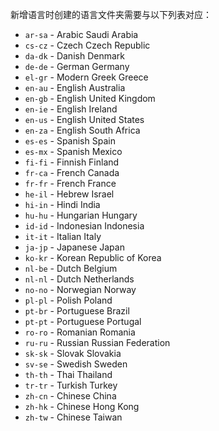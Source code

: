 新增语言时创建的语言文件夹需要与以下列表对应：

- `ar-sa` - Arabic Saudi Arabia
- `cs-cz` - Czech Czech Republic
- `da-dk` - Danish Denmark
- `de-de` - German Germany
- `el-gr` - Modern Greek Greece
- `en-au` - English Australia
- `en-gb` - English United Kingdom
- `en-ie` - English Ireland
- `en-us` - English United States
- `en-za` - English South Africa
- `es-es` - Spanish Spain
- `es-mx` - Spanish Mexico
- `fi-fi` - Finnish Finland
- `fr-ca` - French Canada
- `fr-fr` - French France
- `he-il` - Hebrew Israel
- `hi-in` - Hindi India
- `hu-hu` - Hungarian Hungary
- `id-id` - Indonesian Indonesia
- `it-it` - Italian Italy
- `ja-jp` - Japanese Japan
- `ko-kr` - Korean Republic of Korea
- `nl-be` - Dutch Belgium
- `nl-nl` - Dutch Netherlands
- `no-no` - Norwegian Norway
- `pl-pl` - Polish Poland
- `pt-br` - Portuguese Brazil
- `pt-pt` - Portuguese Portugal
- `ro-ro` - Romanian Romania
- `ru-ru` - Russian Russian Federation
- `sk-sk` - Slovak Slovakia
- `sv-se` - Swedish Sweden
- `th-th` - Thai Thailand
- `tr-tr` - Turkish Turkey
- `zh-cn` - Chinese China
- `zh-hk` - Chinese Hong Kong
- `zh-tw` - Chinese Taiwan
